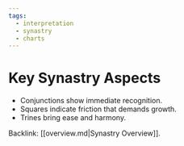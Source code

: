 ```yaml
---
tags:
  - interpretation
  - synastry
  - charts
---
```

# Key Synastry Aspects

- Conjunctions show immediate recognition.
- Squares indicate friction that demands growth.
- Trines bring ease and harmony.

Backlink: [[overview.md|Synastry Overview]].
